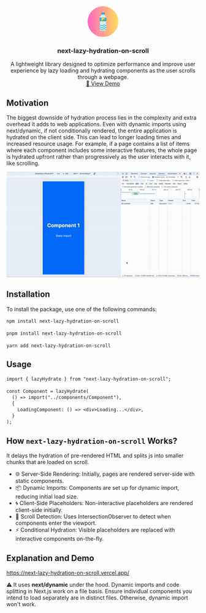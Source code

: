 <div align="center">
  <a href="https://github.com/othneildrew/Best-README-Template">
    <img src="https://github.com/woywro/next-lazy-hydration-on-scroll/raw/main/logo.png?raw=true" alt="Logo" width="80" height="80">
  </a>

  <h3 align="center">next-lazy-hydration-on-scroll</h3>

  <p align="center">
   A lightweight library designed to optimize performance and improve user experience by lazy loading and hydrating components as the user scrolls through a webpage.
    <br />
    <a href="https://next-lazy-hydration-on-scroll-git-main-woywros-projects.vercel.app/">🚀 View Demo</a>
  </p>
</div>

## Motivation

The biggest downside of hydration process lies in the complexity and extra overhead it adds to web applications. Even with dynamic imports using next/dynamic, if not conditionally rendered, the entire application is hydrated on the client side. This can lead to longer loading times and increased resource usage. For example, if a page contains a list of items where each component includes some interactive features, the whole page is hydrated upfront rather than progressively as the user interacts with it, like scrolling.

![Example use](https://github.com/woywro/next-lazy-hydration-on-scroll/raw/main/gif1.gif?raw=true 'example')

## Installation

To install the package, use one of the following commands:

```
npm install next-lazy-hydration-on-scroll

pnpm install next-lazy-hydration-on-scroll

yarn add next-lazy-hydration-on-scroll
```

## Usage

```
import { lazyHydrate } from "next-lazy-hydration-on-scroll";

const Component = lazyHydrate(
  () => import("../components/Component"),
  {
    LoadingComponent: () => <div>Loading...</div>,
  }
);
```

## How `next-lazy-hydration-on-scroll` Works?

It delays the hydration of pre-rendered HTML and splits js into smaller chunks that are loaded on scroll.

- 🌐 Server-Side Rendering: Initially, pages are rendered server-side with static components.
- 📦 Dynamic Imports: Components are set up for dynamic import, reducing initial load size.
- 🌀 Client-Side Placeholders: Non-interactive placeholders are rendered client-side initially.
- 👀 Scroll Detection: Uses IntersectionObserver to detect when components enter the viewport.
- ⚡ Conditional Hydration: Visible placeholders are replaced with interactive components on-the-fly.

## Explanation and Demo

https://next-lazy-hydration-on-scroll.vercel.app/

⚠️ It uses **next/dynamic** under the hood. Dynamic imports and code splitting in Next.js work on a file basis. Ensure individual components you intend to load separately are in distinct files. Otherwise, dynamic import won't work.
